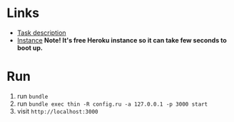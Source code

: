 # Links
- [Task description](https://www.corva.ai/software-engineer-interview-question/)
- [Instance](https://corva-demo.herokuapp.com/) **Note! It's free Heroku instance so it can take few seconds to boot up.** 

# Run
1. run `bundle`
2. run `bundle exec thin -R config.ru -a 127.0.0.1 -p 3000 start`
3. visit `http://localhost:3000`
